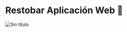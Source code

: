 # Restobar Aplicación Web 🍔
![Sin título](https://github.com/pp2024-restoapp/aplicacionweb/assets/105678923/7d84b153-01c8-4c47-bdd8-7237a1f0b016)
